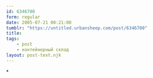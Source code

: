 ```yaml
---
id: 6346780
form: regular
date: 2005-07-21 00:21:00
tumblr: "https://untitled.urbansheep.com/post/6346780"
title:
tags:
    - post
    - контейнерный склад
layout: post-text.njk
---
```


<p>*</p>

